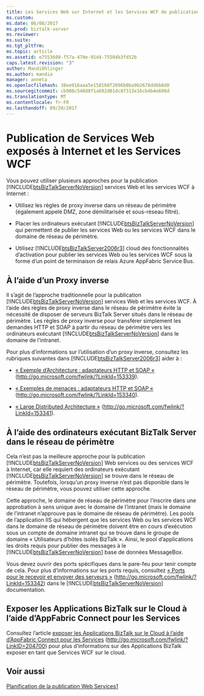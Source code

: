 ```yaml
---
title: Les Services Web sur Internet et les Services WCF de publication | Documents Microsoft
ms.custom: 
ms.date: 06/08/2017
ms.prod: biztalk-server
ms.reviewer: 
ms.suite: 
ms.tgt_pltfrm: 
ms.topic: article
ms.assetid: e7553608-f57a-470e-91d4-75504b3fd52b
caps.latest.revision: "3"
author: MandiOhlinger
ms.author: mandia
manager: anneta
ms.openlocfilehash: 38ee916aaa5e158160f2096b0ba9b2678dd6b8d0
ms.sourcegitcommit: cb908c540d8f1a692d01dc8f313e16cb4b4e696d
ms.translationtype: MT
ms.contentlocale: fr-FR
ms.lasthandoff: 09/20/2017
---
```

# <a name="publishing-internet-facing-web-services-and-wcf-services"></a>Publication de Services Web exposés à Internet et les Services WCF
Vous pouvez utiliser plusieurs approches pour la publication [!INCLUDE[btsBizTalkServerNoVersion](../includes/btsbiztalkservernoversion-md.md)] services Web et les services WCF à Internet :  
  
-   Utilisez les règles de proxy inverse dans un réseau de périmètre (également appelé DMZ, zone démilitarisée et sous-réseau filtré).  
  
-   Placer les ordinateurs exécutant [!INCLUDE[btsBizTalkServerNoVersion](../includes/btsbiztalkservernoversion-md.md)] qui permettent de publier les services Web ou les services WCF dans le domaine de réseau de périmètre.  
  
-   Utilisez [!INCLUDE[btsBizTalkServer2006r3](../includes/btsbiztalkserver2006r3-md.md)] cloud des fonctionnalités d’activation pour publier les services Web ou les services WCF sous la forme d’un point de terminaison de relais Azure AppFabric Service Bus.  
  
## <a name="using-a-reverse-proxy"></a>À l’aide d’un Proxy inverse  
 Il s’agit de l’approche traditionnelle pour la publication [!INCLUDE[btsBizTalkServerNoVersion](../includes/btsbiztalkservernoversion-md.md)] services Web et les services WCF. À l’aide des règles de proxy inverse dans le réseau de périmètre évite la nécessité de disposer de serveurs BizTalk Server situés dans le réseau de périmètre. Les règles de proxy inverse pour transférer simplement les demandes HTTP et SOAP à partir du réseau de périmètre vers les ordinateurs exécutant [!INCLUDE[btsBizTalkServerNoVersion](../includes/btsbiztalkservernoversion-md.md)] dans le domaine de l’intranet.  
  
 Pour plus d’informations sur l’utilisation d’un proxy inverse, consultez les rubriques suivantes dans [!INCLUDE[btsBizTalkServer2006r3](../includes/btsbiztalkserver2006r3-md.md)] aider à :  
  
-   [« Exemple d’Architecture : adaptateurs HTTP et SOAP «](http://go.microsoft.com/fwlink/?LinkId=153339) (http://go.microsoft.com/fwlink/?LinkId=153339).  
  
-   [« Exemples de menaces : adaptateurs HTTP et SOAP «](http://go.microsoft.com/fwlink/?LinkId=153340) (http://go.microsoft.com/fwlink/?LinkId=153340).  
  
-   [« Large Distributed Architecture »](http://go.microsoft.com/fwlink/?LinkId=153341) (http://go.microsoft.com/fwlink/?LinkId=153341).  
  
## <a name="using-computers-running-biztalk-server-in-the-perimeter-network"></a>À l’aide des ordinateurs exécutant BizTalk Server dans le réseau de périmètre  
 Cela n’est pas la meilleure approche pour la publication [!INCLUDE[btsBizTalkServerNoVersion](../includes/btsbiztalkservernoversion-md.md)] Web services ou des services WCF à Internet, car elle requiert des ordinateurs exécutant [!INCLUDE[btsBizTalkServerNoVersion](../includes/btsbiztalkservernoversion-md.md)] se trouve dans le réseau de périmètre. Toutefois, lorsqu’un proxy inverse n’est pas disponible dans le réseau de périmètre, vous pouvez utiliser cette approche.  
  
 Cette approche, le domaine de réseau de périmètre pour l’inscrire dans une approbation à sens unique avec le domaine de l’intranet (mais le domaine de l’intranet n’approuve pas le domaine de réseau de périmètre). Les pools de l’application IIS qui hébergent que les services Web ou les services WCF dans le domaine de réseau de périmètre doivent être en cours d’exécution sous un compte de domaine intranet qui se trouve dans le groupe de domaine « Utilisateurs d’hôtes isolés BizTalk ». Ainsi, le pool d’applications les droits requis pour publier des messages à le [!INCLUDE[btsBizTalkServerNoVersion](../includes/btsbiztalkservernoversion-md.md)] base de données MessageBox.  
  
 Vous devez ouvrir des ports spécifiques dans le pare-feu pour tenir compte de cela. Pour plus d’informations sur les ports requis, consultez [« Ports pour le recevoir et envoyer des serveurs »](http://go.microsoft.com/fwlink/?LinkId=153342) (http://go.microsoft.com/fwlink/?LinkId=153342) dans le [!INCLUDE[btsBizTalkServerNoVersion](../includes/btsbiztalkservernoversion-md.md)] documentation.  
  
## <a name="exposing-biztalk-applications-on-the-cloud-using-appfabric-connect-for-services"></a>Exposer les Applications BizTalk sur le Cloud à l’aide d’AppFabric Connect pour les Services  
 Consultez l’article [exposer les Applications BizTalk sur le Cloud à l’aide d’AppFabric Connect pour les Services](http://go.microsoft.com/fwlink/?LinkID=204700) (http://go.microsoft.com/fwlink/?LinkID=204700) pour plus d’informations sur des Applications BizTalk exposer en tant que Services WCF sur le cloud.  
  
## <a name="see-also"></a>Voir aussi  
 [Planification de la publication Web Services1](../technical-guides/planning-for-publishing-web-services1.md)